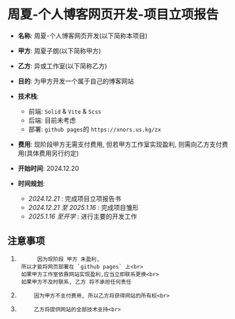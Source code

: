 # 周夏-个人博客网页开发-项目立项报告

- **名称**: 周夏-个人博客网页开发(以下简称本项目)
- **甲方**: 周夏子朗(以下简称甲方)
- **乙方**: 异或工作室(以下简称乙方)
- **目的**: 为甲方开发一个属于自己的博客网站
- **技术栈**:

  - 前端: `Solid` & `Vite` & `Scss`
  - 后端: 目前未考虑
  - 部署: `github pages`的 `https://xnors.us.kg/zx`

- **费用**: 现阶段甲方无需支付费用, 但若甲方工作室实现盈利, 则需向乙方支付费用(具体费用另行约定)
- **开始时间**: 2024.12.20
- **时间规划**:
  - _2024.12.21_ : 完成项目立项报告书
  - _2024.12.21 至 2025.1.16_ : 完成项目雏形
  - _2025.1.16 至开学_ : 进行主要的开发工作

## 注意事项

1.           因为现阶段 甲方 未盈利,
        所以才能将网页部署在 `github pages` 上<br>
        如果甲方工作室依靠网站实现盈利,应当立即联系更换<br>
        如果甲方不及时联系, 乙方 将不承担任何责任

2.          因为甲方不支付费用, 所以乙方将获得网站的所有权<br>

3.          乙方将提供网站的全部技术支持<br>
